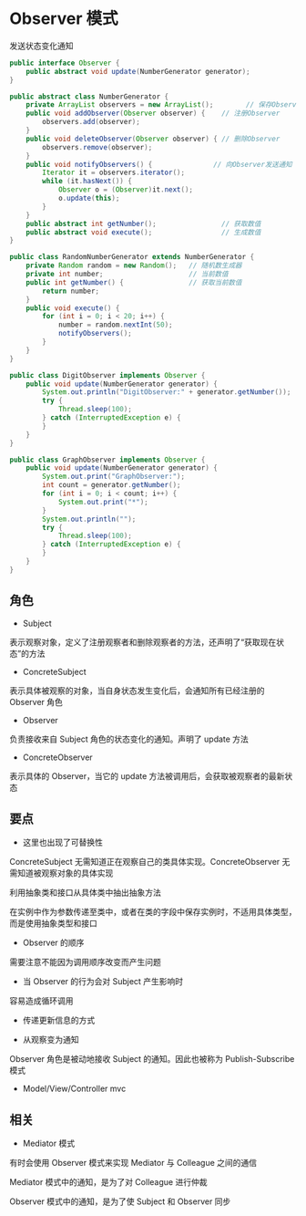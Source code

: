 # Observer 模式

发送状态变化通知

```java
public interface Observer {
    public abstract void update(NumberGenerator generator);
}

public abstract class NumberGenerator {
    private ArrayList observers = new ArrayList();        // 保存Observer们
    public void addObserver(Observer observer) {    // 注册Observer
        observers.add(observer);
    }
    public void deleteObserver(Observer observer) { // 删除Observer
        observers.remove(observer);
    }
    public void notifyObservers() {               // 向Observer发送通知
        Iterator it = observers.iterator();
        while (it.hasNext()) {
            Observer o = (Observer)it.next();
            o.update(this);
        }
    }
    public abstract int getNumber();                // 获取数值
    public abstract void execute();                 // 生成数值
}

public class RandomNumberGenerator extends NumberGenerator {
    private Random random = new Random();   // 随机数生成器
    private int number;                     // 当前数值
    public int getNumber() {                // 获取当前数值
        return number;
    }
    public void execute() {
        for (int i = 0; i < 20; i++) {
            number = random.nextInt(50);
            notifyObservers();
        }
    }
}

public class DigitObserver implements Observer {
    public void update(NumberGenerator generator) {
        System.out.println("DigitObserver:" + generator.getNumber());
        try {
            Thread.sleep(100);
        } catch (InterruptedException e) {
        }
    }
}

public class GraphObserver implements Observer {
    public void update(NumberGenerator generator) {
        System.out.print("GraphObserver:");
        int count = generator.getNumber();
        for (int i = 0; i < count; i++) {
            System.out.print("*");
        }
        System.out.println("");
        try {
            Thread.sleep(100);
        } catch (InterruptedException e) {
        }
    }
}
```

## 角色

- Subject

表示观察对象，定义了注册观察者和删除观察者的方法，还声明了“获取现在状态”的方法

- ConcreteSubject

表示具体被观察的对象，当自身状态发生变化后，会通知所有已经注册的 Observer 角色

- Observer

负责接收来自 Subject 角色的状态变化的通知。声明了 update 方法

- ConcreteObserver

表示具体的 Observer，当它的 update 方法被调用后，会获取被观察者的最新状态

## 要点

- 这里也出现了可替换性

ConcreteSubject 无需知道正在观察自己的类具体实现。ConcreteObserver 无需知道被观察对象的具体实现

利用抽象类和接口从具体类中抽出抽象方法

在实例中作为参数传递至类中，或者在类的字段中保存实例时，不适用具体类型，而是使用抽象类型和接口

- Observer 的顺序

需要注意不能因为调用顺序改变而产生问题

- 当 Observer 的行为会对 Subject 产生影响时

容易造成循环调用

- 传递更新信息的方式

- 从观察变为通知

Observer 角色是被动地接收 Subject 的通知。因此也被称为 Publish-Subscribe 模式

- Model/View/Controller mvc

## 相关

- Mediator 模式

有时会使用 Observer 模式来实现 Mediator 与 Colleague 之间的通信

Mediator 模式中的通知，是为了对 Colleague 进行仲裁

Observer 模式中的通知，是为了使 Subject 和 Observer 同步